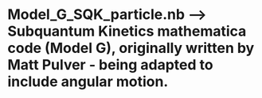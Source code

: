 # Model_G_SQK_particle.nb -->  Subquantum Kinetics mathematica code (Model G), originally written by Matt Pulver - being adapted to include angular motion.
